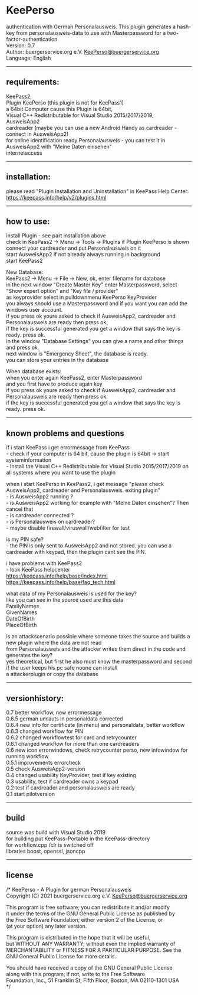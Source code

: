 # KeePerso
authentication with German Personalausweis. This plugin generates a hash-key from personalausweis-data to use with Masterpassword for a two-factor-authentication  
Version: 0.7  
Author: buergerservice.org e.V. <KeePerso@buergerservice.org>  
Language: English  


-------------
requirements:
-------------
KeePass2,  
Plugin KeePerso (this plugin is not for KeePass1)  
a 64bit Computer cause this Plugin is 64bit,  
Visual C++ Redistributable for Visual Studio 2015/2017/2019,  
AusweisApp2  
cardreader (maybe you can use a new Android Handy as cardreader - connect in AusweisApp2)  
for online identification ready Personalausweis - you can test it in AusweisApp2 with "Meine Daten einsehen"  
internetaccess  


-------------
installation:
-------------
please read "Plugin Installation and Uninstallation" in KeePass Help Center:  
https://keepass.info/help/v2/plugins.html  


-----------
how to use:
-----------
install Plugin - see part installation above  
check in KeePass2 -> Menu -> Tools -> Plugins if Plugin KeePerso is shown  
connect your cardreader and put Personalausweis on it  
start AusweisApp2 if not already always running in background  
start KeePass2  

New Database:  
KeePass2 -> Menu -> File -> New, ok, enter filename for database  
in the next window "Create Master Key" enter Masterpassword, select "Show expert option" and "Key file / provider"  
as keyprovider select in pulldownmenu KeePerso KeyProvider  
you always should use a Masterpassword and if you want you can add the windows user account.  
if you press ok youre asked to check if AusweisApp2, cardreader and Personalausweis are ready then press ok.  
if the key is successful generated you get a window that says the key is ready. press ok.  
in the window "Database Settings" you can give a name and other things and press ok.  
next window is "Emergency Sheet", the database is ready.  
you can store your entries in the database  

When database exists:  
when you enter again KeePass2, enter Masterpassword   
and you first have to produce again key  
if you press ok youre asked to check if AusweisApp2, cardreader and Personalausweis are ready then press ok.  
if the key is successful generated you get a window that says the key is ready. press ok.  



----------------------------
known problems and questions
----------------------------
if i start KeePass i get errormessage from KeePass  
	- check if your computer is 64 bit, cause the plugin is 64bit ->  start systeminformation  
	- Install the Visual C++ Redistributable for Visual Studio 2015/2017/2019 on all systems where you want to use the plugin  

when i start KeePerso in KeePass2, i get message "please check AusweisApp2, cardreader and Personalausweis. exiting plugin"  
	- is AusweisApp2 running ?  
	- is AusweisApp2 working for example with "Meine Daten einsehen"? Then cancel that  
	- is cardreader connected ?  
	- is Personalausweis on cardreader?  
	- maybe disable firewall/viruswall/webfilter for test  

is my PIN safe?  
	- the PIN is only sent to AusweisApp2 and not stored. you can use a cardreader with keypad, then the plugin cant see the PIN.  

i have problems with KeePass2  
	- look KeePass helpcenter   
	https://keepass.info/help/base/index.html  
	https://keepass.info/help/base/faq_tech.html  

what data of my Personalausweis is used for the key?  
	like you can see in the source used are this data  
	FamilyNames  
	GivenNames  
	DateOfBirth  
	PlaceOfBirth  

is an attackscenario possible where someone takes the source and builds a new plugin where the data are not read  
from Personalausweis and the attacker writes them direct in the code and generates the key?  
	yes theoretical, but first he also must know the masterpassword and second if the user keeps his pc safe noone can install  
	a attackerplugin or copy the database  


---------------
versionhistory:
---------------
0.7 better workflow, new errormessage  
0.6.5 german umlauts in personaldata corrected  
0.6.4 new info for certificate (in menu) and personaldata, better workflow  
0.6.3 changed workflow for PIN  
0.6.2 changed workflowtest for card and retrycounter   
0.6.1 changed workflow for more than one cardreaders  
0.6 new icon errorwindows, check retrycounter perso, new infowindow for running workflow  
0.5.1 improvements errorcheck  
0.5 check AusweisApp2-version  
0.4 changed usability KeyProvider, test if key existing  
0.3 usability, test if cardreader owns a keypad  
0.2 test if cardreader and personalausweis are ready  
0.1 start pilotversion  


-----
build
-----
source was build with Visual Studio 2019  
for building put KeePass-Portable in the KeePass-directory  
for workflow.cpp /clr is switched off  
libraries boost, openssl, jsoncpp  


-------
license
-------
/*
  KeePerso - A Plugin for german Personalausweis  
  Copyright (C) 2021 buergerservice.org e.V. <KeePerso@buergerservice.org>  

  This program is free software; you can redistribute it and/or modify  
  it under the terms of the GNU General Public License as published by  
  the Free Software Foundation; either version 2 of the License, or  
  (at your option) any later version.  

  This program is distributed in the hope that it will be useful,  
  but WITHOUT ANY WARRANTY; without even the implied warranty of  
  MERCHANTABILITY or FITNESS FOR A PARTICULAR PURPOSE.  See the  
  GNU General Public License for more details.  

  You should have received a copy of the GNU General Public License  
  along with this program; if not, write to the Free Software  
  Foundation, Inc., 51 Franklin St, Fifth Floor, Boston, MA  02110-1301  USA  
*/
